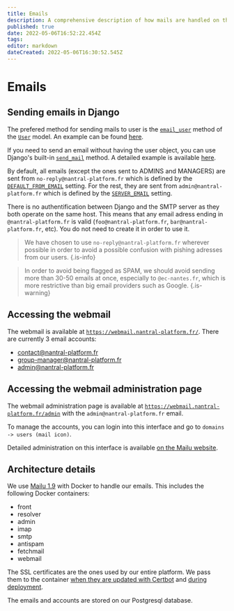 ```yaml
---
title: Emails
description: A comprehensive description of how mails are handled on the server
published: true
date: 2022-05-06T16:52:22.454Z
tags: 
editor: markdown
dateCreated: 2022-05-06T16:30:52.545Z
---
```


# Emails

## Sending emails in Django

The prefered method for sending mails to user is the [`email_user`](https://docs.djangoproject.com/fr/4.0/ref/contrib/auth/#django.contrib.auth.models.User.email_user) method of the [`User`](https://docs.djangoproject.com/fr/4.0/ref/contrib/auth/#user-model) model. An example can be found [here](https://github.com/nantral-platform/nantralPlatform/blob/019a4f2516de157150bd1be09d1bcfda902f9e09/backend/apps/account/models.py#L66-L67).

If you need to send an email without having the user object, you can use Django's built-in [`send_mail`](https://docs.djangoproject.com/fr/4.0/topics/email/#send-mail) method. A detailed example is available [here](https://docs.djangoproject.com/fr/4.0/topics/email/).

By default, all emails (except the ones sent to ADMINS and MANAGERS) are sent from `no-reply@nantral-platform.fr` which is defined by the [`DEFAULT_FROM_EMAIL`](https://docs.djangoproject.com/fr/4.0/ref/settings/#default-from-email) setting. For the rest, they are sent from `admin@nantral-platform.fr` which is defined by the [`SERVER_EMAIL`](https://docs.djangoproject.com/fr/4.0/ref/settings/#server-email) setting.

There is no authentification between Django and the SMTP server as they both operate on the same host. This means that any email adress ending in `@nantral-platform.fr` is valid (`foo@nantral-platform.fr`, `bar@nantral-platform.fr`, etc). You do not need to create it in order to use it.

> We have chosen to use `no-reply@nantral-platform.fr` wherever possible in order to avoid a possible confusion with pishing adresses from our users.
{.is-info}


> In order to avoid being flagged as SPAM, we should avoid sending more than 30-50 emails at once, especially to `@ec-nantes.fr`, which is more restrictive than big email providers such as Google.
{.is-warning}

## Accessing the webmail

The webmail is available at [`https://webmail.nantral-platform.fr/`](https://webmail.nantral-platform.fr/). There are currently 3 email accounts:
  * contact@nantral-platform.fr
  * group-manager@nantral-platform.fr
  * admin@nantral-platform.fr

## Accessing the webmail administration page

The webmail administration page is available at [`https://webmail.nantral-platform.fr/admin`](https://webmail.nantral-platform.fr/admin) with the `admin@nantral-platform.fr` email.

To manage the accounts, you can login into this interface and go to `domains -> users (mail icon)`.

Detailed administration on this interface is available [on the Mailu website](https://mailu.io/1.9/webadministration.html).

## Architecture details

We use [Mailu 1.9](https://mailu.io/) with Docker to handle our emails. This includes the following Docker containers:

* front
* resolver
* admin
* imap
* smtp
* antispam
* fetchmail
* webmail

The SSL certificates are the ones used by our entire platform. We pass them to the container [when they are updated with Certbot](https://github.com/nantral-platform/nantralPlatform/blob/da9649ad35d4379293d7ee0dbc6e921c490596dd/deployment/certbot-renew.sh#L27-L28) and [during deployment](https://github.com/nantral-platform/nantralPlatform/blob/da9649ad35d4379293d7ee0dbc6e921c490596dd/.github/workflows/deploy.yml#L139-L140).

The emails and accounts are stored on our Postgresql database.